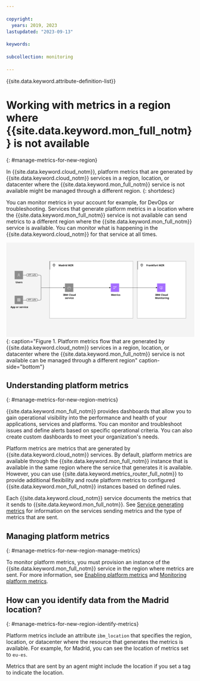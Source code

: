 ```yaml
---

copyright:
  years: 2019, 2023
lastupdated: "2023-09-13"

keywords:

subcollection: monitoring

---
```


{{site.data.keyword.attribute-definition-list}}


# Working with metrics in a region where {{site.data.keyword.mon_full_notm}} is not available
{: #manage-metrics-for-new-region}

In {{site.data.keyword.cloud_notm}}, platform metrics that are generated by {{site.data.keyword.cloud_notm}} services in a region, location, or datacenter where the {{site.data.keyword.mon_full_notm}} service is not available might be managed through a different region.
{: shortdesc}

You can monitor metrics in your account for example, for DevOps or troubleshooting. Services that generate platform metrics in a location where the {{site.data.keyword.mon_full_notm}} service is not available can send metrics to a different region where the {{site.data.keyword.mon_full_notm}} service is available. You can monitor what is happening in the {{site.data.keyword.cloud_notm}} for that service at all times.

![Flow of metrics between regions](images/Cloud-Monitoring-06-Madrid-Frankfurt.svg "The {{site.data.keyword.mon_full_notm}} service"){: caption="Figure 1. Platform metrics flow that are generated by {{site.data.keyword.cloud_notm}} services in a region, location, or datacenter where the {{site.data.keyword.mon_full_notm}} service is not available can be managed through a different region" caption-side="bottom"}



## Understanding platform metrics
{: #manage-metrics-for-new-region-metrics}

{{site.data.keyword.mon_full_notm}} provides dashboards that allow you to gain operational visibility into the performance and health of your applications, services and platforms. You can monitor and troubleshoot issues and define alerts based on specific operational criteria.  You can also create custom dashboards to meet your organization's needs.

Platform metrics are metrics that are generated by {{site.data.keyword.cloud_notm}} services. By default, platform metrics are available through the {{site.data.keyword.mon_full_notm}} instance that is available in the same region where the service that generates it is available. However, you can use {{site.data.keyword.metrics_router_full_notm}} to provide additional flexibility and route platform metrics to configured {{site.data.keyword.mon_full_notm}} instances based on defined rules.

Each {{site.data.keyword.cloud_notm}} service documents the metrics that it sends to {{site.data.keyword.mon_full_notm}}.  See [Service generating metrics](/docs/monitoring?topic=monitoring-cloud_services) for information on the services sending metrics and the type of metrics that are sent.



## Managing platform metrics
{: #manage-metrics-for-new-region-manage-metrics}

To monitor platform metrics, you must provision an instance of the {{site.data.keyword.mon_full_notm}} service in the region where metrics are sent. For more information, see [Enabling platform metrics](/docs/monitoring?topic=monitoring-platform_metrics_enabling) and [Monitoring platform metrics](/docs/monitoring?topic=monitoring-platform_metrics_working).

## How can you identify data from the Madrid location?
{: #manage-metrics-for-new-region-identify-metrics}

Platform metrics include an attribute `ibm_location` that specifies the region, location, or datacenter where the resource that generates the metrics is available. For example, for Madrid, you can see the location of metrics set to `eu-es`.

Metrics that are sent by an agent might include the location if you set a tag to indicate the location.
